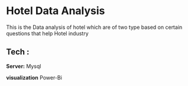 
# Hotel Data Analysis

This is the Data analysis of hotel which are of two type based on certain questions that help Hotel industry 

## Tech :
**Server:**   Mysql 

**visualization**  Power-Bi

